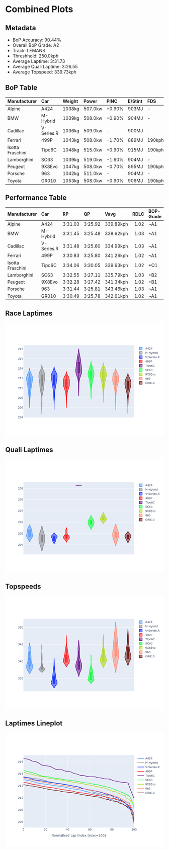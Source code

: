 # Combined Plots

## Metadata

- BoP Accuracy: 90.44%
- Overall BoP Grade: A2
- Track: LEMANS
- Threshhold: 250.0kph
- Average Laptime: 3:31.73
- Average Quali Laptime: 3:26.55
- Average Topspeed: 339.73kph

## BoP Table
| Manufacturer     | Car        | Weight   | Power   | PINC   | E/Stint   | FDS    | RDP    | QDP    | TDP    |
|:-----------------|:-----------|:---------|:--------|:-------|:----------|:-------|:-------|:-------|:-------|
| Alpine           | A424       | 1038kg   | 507.0kw | +0.90% | 903MJ     | -      | 44.91% | 62.50% | 24.00% |
| BMW              | M-Hybrid   | 1039kg   | 508.0kw | +0.90% | 904MJ     | -      | 41.75% | 50.00% | 8.15%  |
| Cadillac         | V-Series.R | 1036kg   | 509.0kw | -      | 900MJ     | -      | 31.03% | 75.00% | 11.68% |
| Ferrari          | 499P       | 1043kg   | 508.0kw | -1.70% | 889MJ     | 190kph | 36.57% | 70.00% | 5.75%  |
| Isotta Fraschini | Tipo6C     | 1048kg   | 515.0kw | +0.90% | 915MJ     | 190kph | 25.33% | 50.00% | 11.93% |
| Lamborghini      | SC63       | 1039kg   | 519.0kw | -1.60% | 904MJ     | -      | 32.20% | 66.67% | 16.53% |
| Peugeot          | 9X8Evo     | 1047kg   | 508.0kw | -0.70% | 895MJ     | 190kph | 31.11% | 37.50% | 4.26%  |
| Porsche          | 963        | 1042kg   | 511.0kw | -      | 904MJ     | -      | 33.39% | 11.11% | 0.20%  |
| Toyota           | GR010      | 1053kg   | 508.0kw | +0.90% | 906MJ     | 190kph | 32.95% | 42.86% | 4.38%  |

## Performance Table
| Manufacturer     | Car        | RP      | QP      | Vavg      |   RDLC | BOP-Grade   | Match   |
|:-----------------|:-----------|:--------|:--------|:----------|-------:|:------------|:--------|
| Alpine           | A424       | 3:31.03 | 3:25.92 | 339.89kph |   1.02 | ~A1         | 98.90%  |
| BMW              | M-Hybrid   | 3:31.45 | 3:25.48 | 338.62kph |   1.03 | ~A1         | 97.67%  |
| Cadillac         | V-Series.R | 3:31.48 | 3:25.60 | 334.99kph |   1.03 | ~A1         | 99.43%  |
| Ferrari          | 499P       | 3:30.83 | 3:25.80 | 341.26kph |   1.02 | ~A1         | 99.11%  |
| Isotta Fraschini | Tipo6C     | 3:34.06 | 3:30.05 | 339.63kph |   1.02 | +Ω1         | 47.37%  |
| Lamborghini      | SC63       | 3:32.55 | 3:27.11 | 335.79kph |   1.03 | +B2         | 84.77%  |
| Peugeot          | 9X8Evo     | 3:32.28 | 3:27.42 | 341.34kph |   1.02 | +B1         | 88.67%  |
| Porsche          | 963        | 3:31.44 | 3:25.81 | 343.46kph |   1.03 | ~A1         | 99.48%  |
| Toyota           | GR010      | 3:30.49 | 3:25.78 | 342.61kph |   1.02 | ~A1         | 98.60%  |

## Race Laptimes
![Race Laptimes](images/race_violin.png)

## Quali Laptimes
![Quali Laptimes](images/quali_violin.png)

## Topspeeds
![Topspeeds](images/topspeed_violin.png)

## Laptimes Lineplot
![Laptimes Lineplot](images/laptime_line.png)

